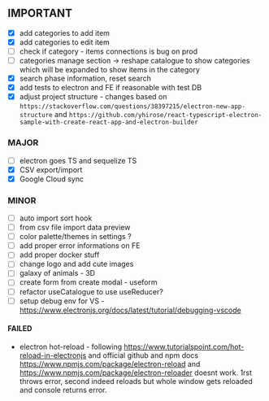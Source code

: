 ## IMPORTANT

- [x] add categories to add item
- [x] add categories to edit item
- [ ] check if category - items connections is bug on prod
- [ ] categories manage section -> reshape catalogue to show categories which will be expanded to show items in the category
- [x] search phase information, reset search
- [x] add tests to electron and FE if reasonable with test DB
- [x] adjust project structure - changes based on
      `https://stackoverflow.com/questions/38397215/electron-new-app-structure` and `https://github.com/yhirose/react-typescript-electron-sample-with-create-react-app-and-electron-builder`

### MAJOR

- [ ] electron goes TS and sequelize TS
- [x] CSV export/import
- [x] Google Cloud sync

### MINOR

- [ ] auto import sort hook
- [ ] from csv file import data preview
- [ ] color palette/themes in settings ?
- [ ] add proper error informations on FE
- [ ] add proper docker stuff
- [ ] change logo and add cute images
- [ ] galaxy of animals - 3D
- [ ] create form from create modal - useform
- [ ] refactor useCatalogue to use useReducer?
- [ ] setup debug env for VS - https://www.electronjs.org/docs/latest/tutorial/debugging-vscode

#### FAILED

- electron hot-reload - following https://www.tutorialspoint.com/hot-reload-in-electronjs and official github and npm docs https://www.npmjs.com/package/electron-reload and https://www.npmjs.com/package/electron-reloader doesnt work. 1rst throws error, second indeed reloads but whole window gets reloaded and console returns error.
